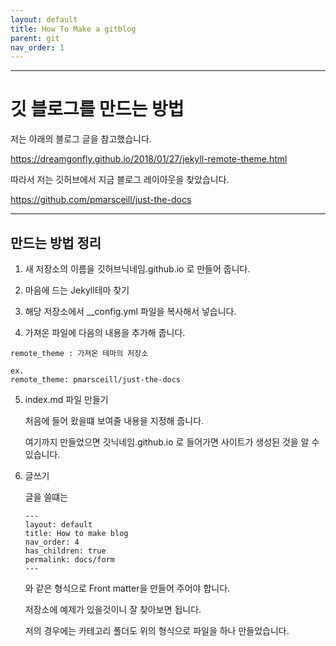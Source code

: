 ```yaml
---
layout: default
title: How To Make a gitblog
parent: git
nav_order: 1
---
```


---
# 깃 블로그를 만드는 방법

저는 아래의 블로그 글을 참고했습니다.

https://dreamgonfly.github.io/2018/01/27/jekyll-remote-theme.html

따라서 저는 깃허브에서 지금 블로그 레이아웃을 찾았습니다.

https://github.com/pmarsceill/just-the-docs

---
## 만드는 방법 정리

1. 새 저장소의 이름을 깃허브닉네임.github.io 로 만들어 줍니다.

2. 마음에 드는 Jekyll테마 찾기

3. 해당 저장소에서 __config.yml 파일을 복사해서 넣습니다.

4. 가져온 파일에 다음의 내용을 추가해 줍니다.
```
remote_theme : 가져온 테마의 저장소

ex.
remote_theme: pmarsceill/just-the-docs
```

5. index.md 파일 만들기

    처음에 들어 왔을떄 보여줄 내용을 지정해 줍니다.

    여기까지 만들었으면 깃닉네임.github.io 로 들어가면 사이트가 생성된 것을 알 수 있습니다.

6.  글쓰기
    
    글을 쓸떄는 
    ```
    ---
    layout: default
    title: How to make blog
    nav_order: 4
    has_children: true
    permalink: docs/form
    ---
    ```
    와 같은 형식으로 Front matter을 만들어 주어야 합니다.

    저장소에 예제가 있을것이니 잘 찾아보면 됩니다.

    저의 경우에는 카테고리 폴더도 위의 형식으로 파일을 하나 만들었습니다.